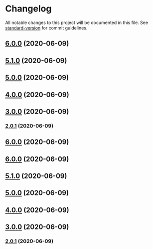 # Changelog

All notable changes to this project will be documented in this file. See [standard-version](https://github.com/conventional-changelog/standard-version) for commit guidelines.

## [6.0.0](https://github.com/thewahome/react-basics/compare/v5.1.0...v6.0.0) (2020-06-09)

## [5.1.0](https://github.com/thewahome/react-basics/compare/v5.0.0...v5.1.0) (2020-06-09)

## [5.0.0](https://github.com/thewahome/react-basics/compare/v4.0.0...v5.0.0) (2020-06-09)

## [4.0.0](https://github.com/thewahome/react-basics/compare/v3.0.0...v4.0.0) (2020-06-09)

## [3.0.0](https://github.com/thewahome/react-basics/compare/v2.0.1...v3.0.0) (2020-06-09)

### [2.0.1](https://github.com/thewahome/react-basics/compare/v2.0.0...v2.0.1) (2020-06-09)

## [6.0.0](https://github.com/thewahome/react-basics/compare/v6.0.1...v6.0.0) (2020-06-09)

## [6.0.0](https://github.com/thewahome/react-basics/compare/v5.1.0...v6.0.0) (2020-06-09)

## [5.1.0](https://github.com/thewahome/react-basics/compare/v5.0.0...v5.1.0) (2020-06-09)

## [5.0.0](https://github.com/thewahome/react-basics/compare/v4.0.0...v5.0.0) (2020-06-09)

## [4.0.0](https://github.com/thewahome/react-basics/compare/v3.0.0...v4.0.0) (2020-06-09)

## [3.0.0](https://github.com/thewahome/react-basics/compare/v2.0.1...v3.0.0) (2020-06-09)

### [2.0.1](https://github.com/thewahome/react-basics/compare/v2.0.0...v2.0.1) (2020-06-09)
